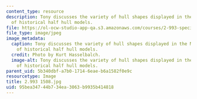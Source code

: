 ```yaml
---
content_type: resource
description: Tony discusses the variety of hull shapes displayed in the Museum's collection
  of historical half hull models.
file: https://ol-ocw-studio-app-qa.s3.amazonaws.com/courses/2-993-special-topics-in-mechanical-engineering-the-art-and-science-of-boat-design-january-iap-2007/95bea34744b734ea3063b9935b414818_29931508.jpg
file_type: image/jpeg
image_metadata:
  caption: Tony discusses the variety of hull shapes displayed in the Museum's collection
    of historical half hull models.
  credit: Photo by Kurt Hasselbalch.
  image-alt: Tony discusses the variety of hull shapes displayed in the Museum's collection
    of historical half hull models.
parent_uid: 5b340dbf-a7b0-1714-6eae-b6a1582f0e9c
resourcetype: Image
title: 2.993 1508.jpg
uid: 95bea347-44b7-34ea-3063-b9935b414818
---
```

